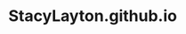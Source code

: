 # StacyLayton.github.io

<!--- http://www.philharmonia.co.uk/explore/sound_samples best for sounds --->